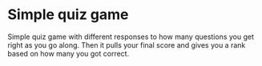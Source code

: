 # Simple quiz game

Simple quiz game with different responses to how many questions you get right as you go along. Then it pulls your final score and gives you a rank based on how many you got correct.